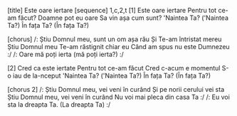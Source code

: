 [title] Este oare iertare
[sequence] 1,c,2,t
[1]
Este oare iertare
Pentru tot ce-am făcut?
Doamne pot eu oare
Sa vin așa cum sunt?
'Naintea Ta? ('Naintea Ta?)
În fața Ta? (În fața Ta?)

[chorus]
/: Știu Domnul meu, sunt un om așa rău
Și Te-am întristat mereu
Știu Domnul meu
Te-am răstignit chiar eu
Când am spus nu este Dumnezeu :/
/: Oare mă poți ierta (mă poți ierta?) :/

[2]
Cred ca este iertate
Pentru tot ce-am făcut
Cred c-acum e momentul
S-o iau de la-nceput
'Naintea Ta? ('Naintea Ta?)
În fața Ta? (În fața Ta?)

[chorus 2]
/: Știu Domnul meu, vei veni în curând
Și pe norii cerului vei sta
Știu Domnul meu, vei veni în curând
Nu voi mai pleca din casa Ta :/
/: Eu voi sta la dreapta Ta.
(La dreapta Ta) :/


